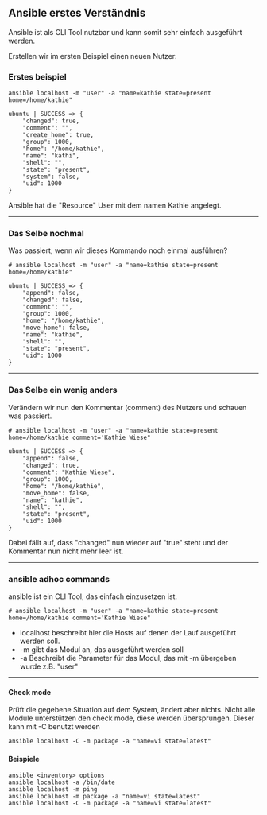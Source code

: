 ## Ansible erstes Verständnis

Ansible ist als CLI Tool nutzbar und kann somit sehr einfach ausgeführt werden.

Erstellen wir im ersten Beispiel einen neuen Nutzer:

### Erstes beispiel

```shell
ansible localhost -m "user" -a "name=kathie state=present home=/home/kathie"
```

```shell
ubuntu | SUCCESS => {
    "changed": true,
    "comment": "",
    "create_home": true,
    "group": 1000,
    "home": "/home/kathie",
    "name": "kathi",
    "shell": "",
    "state": "present",
    "system": false,
    "uid": 1000
}
```

Ansible hat die "Resource" User mit dem namen Kathie angelegt.

----

### Das Selbe nochmal

Was passiert, wenn wir dieses Kommando noch einmal ausführen?

```shell
# ansible localhost -m "user" -a "name=kathie state=present home=/home/kathie"

ubuntu | SUCCESS => {
    "append": false,
    "changed": false,
    "comment": "",
    "group": 1000,
    "home": "/home/kathie",
    "move_home": false,
    "name": "kathie",
    "shell": "",
    "state": "present",
    "uid": 1000
}
```

----

### Das Selbe ein wenig anders

Verändern wir nun den Kommentar (comment) des Nutzers und schauen was passiert.

```shell
# ansible localhost -m "user" -a "name=kathie state=present home=/home/kathie comment='Kathie Wiese"

ubuntu | SUCCESS => {
    "append": false,
    "changed": true,
    "comment": "Kathie Wiese",
    "group": 1000,
    "home": "/home/kathie",
    "move_home": false,
    "name": "kathie",
    "shell": "",
    "state": "present",
    "uid": 1000
}
```

Dabei fällt auf, dass "changed" nun wieder auf "true" steht und der Kommentar nun nicht mehr leer ist.

----

### ansible adhoc commands

ansible ist ein CLI Tool, das einfach einzusetzen ist.

```shell
# ansible localhost -m "user" -a "name=kathie state=present home=/home/kathie comment='Kathie Wiese"
```

* localhost beschreibt hier die Hosts auf denen der Lauf ausgeführt werden soll.
* -m gibt das Modul an, das ausgeführt werden soll
* -a Beschreibt die Parameter für das Modul, das mit -m übergeben wurde z.B. "user"

----

#### Check mode

Prüft die gegebene Situation auf dem System, ändert aber nichts.
Nicht alle Module unterstützen den check mode, diese werden übersprungen.
Dieser kann mit -C benutzt werden

```shell
ansible localhost -C -m package -a "name=vi state=latest"
```

#### Beispiele

```shell
ansible <inventory> options
ansible localhost -a /bin/date
ansible localhost -m ping
ansible localhost -m package -a "name=vi state=latest"
ansible localhost -C -m package -a "name=vi state=latest"
```
